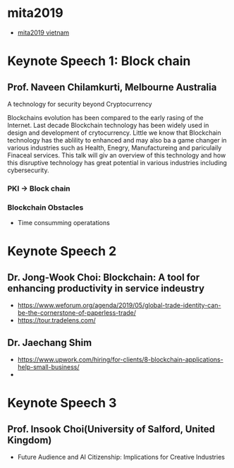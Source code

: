 # mita2019
* [mita2019 vietnam](https://sites.google.com/site/icmita2019/)

# Keynote Speech 1: Block chain
## Prof. Naveen Chilamkurti, Melbourne Australia

A technology for security beyond Cryptocurrency

Blockchains evolution has been compared to the early rasing of the Internet.
Last decade Blockchain technology has been widely used in design and development of crytocurrency.
Little we know that Blockchain technology has the ablility to enhanced and may also ba a game changer in various industries such as Health, Enegry, Manufactureing and pariculaily Finaceal services.
This talk will giv an overview of this technology and how this disruptive technology has great potential in various industries including cybersecurity.


### PKI -> Block chain

### Blockchain Obstacles
* Time consumming operatations


# Keynote Speech 2
## Dr. Jong-Wook Choi: Blockchain: A tool for enhancing productivity in service indeustry
* https://www.weforum.org/agenda/2019/05/global-trade-identity-can-be-the-cornerstone-of-paperless-trade/
* https://tour.tradelens.com/

## Dr. Jaechang Shim
* https://www.upwork.com/hiring/for-clients/8-blockchain-applications-help-small-business/
*

# Keynote Speech 3
## Prof. Insook Choi(University of Salford, United Kingdom)
* Future Audience and AI Citizenship: Implications for Creative Industries
